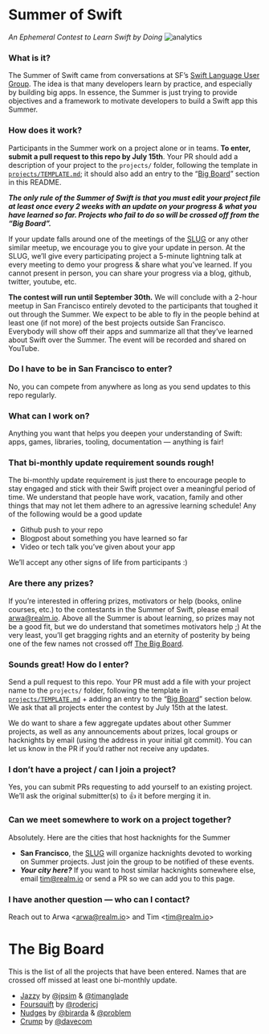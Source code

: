 Summer of Swift
===============

_An Ephemeral Contest to Learn Swift by Doing_ ![analytics](https://ga-beacon.appspot.com/UA-50247013-2/summer-of-swift/README?pixel)

### What is it?

The Summer of Swift came from conversations at SF’s [Swift Language User Group](http://www.meetup.com/swift-language). The idea is that many developers learn by practice, and especially by building big apps. In essence, the Summer is just trying to provide objectives and a framework to motivate developers to build a Swift app this Summer.

### How does it work?

Participants in the Summer work on a project alone or in teams. **To enter, submit a pull request to this repo by July 15th**. Your PR should add a description of your project to the `projects/` folder, following the template in [`projects/TEMPLATE.md`](projects/TEMPLATE.md); it should also add an entry to the “[Big Board](#the-big-board)” section in this README.

**_The only rule of the Summer of Swift is that you must edit your project file at least once every 2 weeks with an update on your progress & what you have learned so far. Projects who fail to do so will be crossed off from the “Big Board”._**

If your update falls around one of the meetings of the [SLUG](http://www.meetup.com/swift-language) or any other similar meetup, we encourage you to give your update in person. At the SLUG, we’ll give every participating project a 5-minute lightning talk at every meeting to demo your progress & share what you’ve learned. If you cannot present in person, you can share your progress via a blog, github, twitter, youtube, etc. 

**The contest will run until September 30th.**
We will conclude with a 2-hour meetup in San Francisco entirely devoted to the participants that toughed it out through the Summer. We expect to be able to fly in the people behind at least one (if not more) of the best projects outside San Francisco. Everybody will show off their apps and summarize all that they’ve learned about Swift over the Summer. The event will be recorded and shared on YouTube.

### Do I have to be in San Francisco to enter?

No, you can compete from anywhere as long as you send updates to this repo regularly.

### What can I work on?

Anything you want that helps you deepen your understanding of Swift: apps, games, libraries, tooling, documentation — anything is fair!

### That bi-monthly update requirement sounds rough!

The bi-monthly update requirement is just there to encourage people to stay engaged and stick with their Swift project over a meaningful period of time. We understand that people have work, vacation, family and other things that may not let them adhere to an agressive learning schedule! Any of the following would be a good update
- Github push to your repo
- Blogpost about something you have learned so far
- Video or tech talk you’ve given about your app

We’ll accept any other signs of life from participants :)

### Are there any prizes?

If you’re interested in offering prizes, motivators or help (books, online courses, etc.) to the contestants in the Summer of Swift, please email arwa@realm.io. Above all the Summer is about learning, so prizes may not be a good fit, but we do understand that sometimes motivators help ;) At the very least, you’ll get bragging rights and an eternity of posterity by being one of the few names not crossed off [The Big Board](#the-big-board).

### Sounds great! How do I enter?

Send a pull request to this repo. Your PR must add a file with your project name to the `projects/` folder, following the template in [`projects/TEMPLATE.md`](projects/TEMPLATE.md) + adding an entry to the “[Big Board](#the-big-board)” section below. We ask that all projects enter the contest by July 15th at the latest.

We do want to share a few aggregate updates about other Summer projects, as well as any announcements about prizes, local groups or hacknights by email (using the address in your initial git commit). You can let us know in the PR if you’d rather not receive any updates.

### I don’t have a project / can I join a project?

Yes, you can submit PRs requesting to add yourself to an existing project. We’ll ask the original submitter(s) to :+1: it before merging it in.

### Can we meet somewhere to work on a project together?

Absolutely. Here are the cities that host hacknights for the Summer
- **San Francisco**, the [SLUG](http://www.meetup.com/swift-language/) will organize hacknights devoted to working on Summer projects. Just join the group to be notified of these events.
- **_Your city here?_** If you want to host similar hacknights somewhere else, email tim@realm.io or send a PR so we can add you to this page.

### I have another question — who can I contact?

Reach out to Arwa \<arwa@realm.io\> and Tim \<tim@realm.io\>

# The Big Board

This is the list of all the projects that have been entered. Names that are crossed off missed at least one bi-monthly update.

- [Jazzy](projects/jazzy.md) by [@jpsim](https://github.com/jpsim) & [@timanglade](https://github.com/timanglade)
- [Foursquift](projects/foursquift.md) by [@rodericj](https://github.com/rodericj)
- [Nudges](projects/nudges.md) by [@birarda](https://github.com/birarda) & [@problem](https://github.com/problem)
- [Crump](projects/crump.md) by [@davecom](https://github.com/davecom)